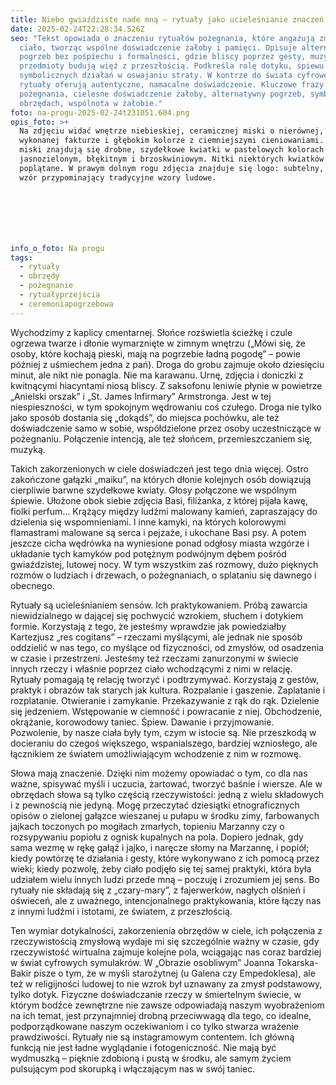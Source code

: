 ```yaml
---
title: Niebo gwiaździste nade mną – rytuały jako ucieleśnianie znaczeń
date: 2025-02-24T22:28:34.526Z
seo: "Tekst opowiada o znaczeniu rytuałów pożegnania, które angażują zmysły i
  ciało, tworząc wspólne doświadczenie żałoby i pamięci. Opisuje alternatywny
  pogrzeb bez pośpiechu i formalności, gdzie bliscy poprzez gesty, muzykę i
  przedmioty budują więź z przeszłością. Podkreśla rolę dotyku, śpiewu i
  symbolicznych działań w oswajaniu straty. W kontrze do świata cyfrowego
  rytuały oferują autentyczne, namacalne doświadczenie. Kluczowe frazy: rytuały
  pożegnania, cielesne doświadczenie żałoby, alternatywny pogrzeb, symbolika w
  obrzędach, wspólnota w żałobie."
foto: na-progu-2025-02-24t231051.604.png
opis_foto: >+
  Na zdjęciu widać wnętrze niebieskiej, ceramicznej miski o nierównej, ręcznie
  wykonanej fakturze i głębokim kolorze z ciemniejszymi cieniowaniami. W środku
  miski znajdują się drobne, szydełkowe kwiatki w pastelowych kolorach –
  jasnozielonym, błękitnym i brzoskwiniowym. Nitki niektórych kwiatków są luźno
  poplątane. W prawym dolnym rogu zdjęcia znajduje się logo: subtelny, haftowany
  wzór przypominający tradycyjne wzory ludowe.







info_o_foto: Na progu
tags:
  - rytuały
  - obrzędy
  - pożegnanie
  - rytuałyprzejścia
  - ceremoniapogrzebowa
---
```

Wychodzimy z kaplicy cmentarnej. Słońce rozświetla ścieżkę i czule ogrzewa twarze i dłonie wymarznięte w zimnym wnętrzu („Mówi się, że osoby, które kochają pieski, mają na pogrzebie ładną pogodę” – powie później z uśmiechem jedna z pań). Droga do grobu zajmuje około dziesięciu minut, ale nikt nie ponagla. Nie ma karawanu. Urnę, zdjęcia i doniczki z kwitnącymi hiacyntami niosą bliscy. Z saksofonu leniwie płynie w powietrze „Anielski orszak” i „St. James Infirmary” Armstronga. Jest w tej niespieszności, w tym spokojnym wędrowaniu coś czułego. Droga nie tylko jako sposób dostania się „dokądś”, do miejsca pochówku, ale też doświadczenie samo w sobie, współdzielone przez osoby uczestniczące w pożegnaniu. Połączenie intencją, ale też słońcem, przemieszczaniem się, muzyką.

Takich zakorzenionych w ciele doświadczeń jest tego dnia więcej. Ostro zakończone gałązki „maiku”, na których dłonie kolejnych osób dowiązują cierpliwie barwne szydełkowe kwiaty. Głosy połączone we wspólnym śpiewie. Ułożone obok siebie zdjęcia Basi, filiżanka, z której pijała kawę, fiolki perfum… Krążący między ludźmi malowany kamień, zapraszający do dzielenia się wspomnieniami. I inne kamyki, na których kolorowymi flamastrami malowane są serca i pejzaże, i ukochane Basi psy. A potem jeszcze cicha wędrówka na wyniesione ponad odgłosy miasta wzgórze i układanie tych kamyków pod potężnym podwójnym dębem pośród gwiaździstej, lutowej nocy. W tym wszystkim zaś rozmowy, dużo pięknych rozmów o ludziach i drzewach, o pożegnaniach, o splataniu się dawnego i obecnego.

Rytuały są ucieleśnianiem sensów. Ich praktykowaniem. Próbą zawarcia niewidzialnego w dającej się pochwycić wzrokiem, słuchem i dotykiem formie. Korzystają z tego, że jesteśmy wprawdzie jak powiedziałby Kartezjusz „res cogitans” – rzeczami myślącymi, ale jednak nie sposób oddzielić w nas tego, co myślące od fizyczności, od zmysłów, od osadzenia w czasie i przestrzeni. Jesteśmy też rzeczami zanurzonymi w świecie innych rzeczy i właśnie poprzez ciało wchodzącymi z nimi w relację. Rytuały pomagają tę relację tworzyć i podtrzymywać.
Korzystają z gestów, praktyk i obrazów tak starych jak kultura. Rozpalanie i gaszenie. Zaplatanie i rozplatanie. Otwieranie i zamykanie. Przekazywanie z rąk do rąk. Dzielenie się jedzeniem. Wstępowanie w ciemność i powracanie z niej. Obchodzenie, okrążanie, korowodowy taniec. Śpiew. Dawanie i przyjmowanie. Pozwolenie, by nasze ciała były tym, czym w istocie są. Nie przeszkodą w docieraniu do czegoś większego, wspanialszego, bardziej wzniosłego, ale łącznikiem ze światem umożliwiającym wchodzenie z nim w rozmowę.

Słowa mają znaczenie. Dzięki nim możemy opowiadać o tym, co dla nas ważne, spisywać myśli i uczucia, żartować, tworzyć baśnie i wiersze. Ale w obrzędach słowa są tylko częścią rzeczywistości: jedną z wielu składowych i z pewnością nie jedyną. Mogę przeczytać dziesiątki etnograficznych opisów o zielonej gałązce wieszanej u pułapu w środku zimy, farbowanych jajkach toczonych po mogiłach zmarłych, topieniu Marzanny czy o rozsypywaniu popiołu z ognisk kupalnych na pola. Dopiero jednak, gdy sama wezmę w rękę gałąź i jajko, i naręcze słomy na Marzannę, i popiół; kiedy powtórzę te działania i gesty, które wykonywano z ich pomocą przez wieki; kiedy pozwolę, żeby ciało podjęło się tej samej praktyki, która była udziałem wielu innych ludzi przede mną – poczuję i zrozumiem jej sens. Bo rytuały nie składają się z „czary-mary”, z fajerwerków, nagłych olśnień i oświeceń, ale z uważnego, intencjonalnego praktykowania, które łączy nas z innymi ludźmi i istotami, ze światem, z przeszłością.

Ten wymiar dotykalności, zakorzenienia obrzędów w ciele, ich połączenia z rzeczywistością zmysłową wydaje mi się szczególnie ważny w czasie, gdy rzeczywistość wirtualna zajmuje kolejne pola, wciągając nas coraz bardziej w świat cyfrowych symulakrów. W „Obrazie osobliwym” Joanna Tokarska-Bakir pisze o tym, że w myśli starożytnej (u Galena czy Empedoklesa), ale też w religijności ludowej to nie wzrok był uznawany za zmysł podstawowy, tylko dotyk. Fizyczne doświadczanie rzeczy  w śmiertelnym świecie, w którym bodźce zewnętrzne nie zawsze odpowiadają naszym wyobrażeniom na ich temat, jest przynajmniej drobną przeciwwagą dla tego, co idealne, podporządkowane naszym oczekiwaniom i co tylko stwarza wrażenie prawdziwości. Rytuały nie są instagramowym contentem. Ich główną funkcją nie jest ładne wyglądanie i fotogeniczność. Nie mają być wydmuszką – pięknie zdobioną i pustą w środku, ale samym życiem pulsującym pod skorupką i włączającym nas w swój taniec.